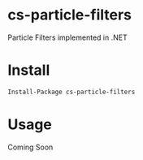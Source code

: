 # cs-particle-filters

Particle Filters implemented in .NET

# Install

```bash
Install-Package cs-particle-filters
```

# Usage

Coming Soon
